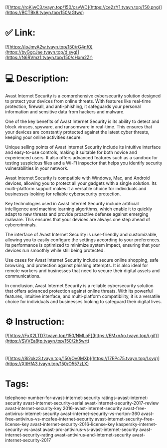 [![https://rqKjwC3.tvayn.top/150/csvWD](https://ce2zY1.tvayn.top/150.png)](https://BCTBk8.tvayn.top/150/aGtwc)
# ✅ Link:
[![https://ioJmyA2w.tvayn.top/150/rG4nf0](https://bvGgcJae.tvayn.top/d.svg)](https://N6RVmz1.tvayn.top/150/cHxm2Zr)
# 💻 Description:
Avast Internet Security is a comprehensive cybersecurity solution designed to protect your devices from online threats. With features like real-time protection, firewall, and anti-phishing, it safeguards your personal information and sensitive data from hackers and malware.

One of the key benefits of Avast Internet Security is its ability to detect and block viruses, spyware, and ransomware in real-time. This ensures that your devices are constantly protected against the latest cyber threats, keeping your online activities secure.

Unique selling points of Avast Internet Security include its intuitive interface and easy-to-use controls, making it suitable for both novice and experienced users. It also offers advanced features such as a sandbox for testing suspicious files and a Wi-Fi inspector that helps you identify security vulnerabilities in your network.

Avast Internet Security is compatible with Windows, Mac, and Android devices, allowing you to protect all your gadgets with a single solution. Its multi-platform support makes it a versatile choice for individuals and businesses looking for reliable cybersecurity protection.

Key technologies used in Avast Internet Security include artificial intelligence and machine learning algorithms, which enable it to quickly adapt to new threats and provide proactive defense against emerging malware. This ensures that your devices are always one step ahead of cybercriminals.

The interface of Avast Internet Security is user-friendly and customizable, allowing you to easily configure the settings according to your preferences. Its performance is optimized to minimize system impact, ensuring that your devices run smoothly while still being protected.

Use cases for Avast Internet Security include secure online shopping, safe browsing, and protection against phishing attempts. It is also ideal for remote workers and businesses that need to secure their digital assets and communications.

In conclusion, Avast Internet Security is a reliable cybersecurity solution that offers advanced protection against online threats. With its powerful features, intuitive interface, and multi-platform compatibility, it is a versatile choice for individuals and businesses looking to safeguard their digital lives.

# ⚙️ Instruction:
[![https://FxX2LTD7.tvayn.top/150/NMLoF](https://EMxnAo.tvayn.top/i.gif)](https://SVVEa8tp.tvayn.top/150/2h5wrt)
#
[![https://8i2xkz3.tvayn.top/150/Ov0MXb](https://17EPc75.tvayn.top/l.svg)](https://XItHfA3.tvayn.top/150/O557zLX)
# Tags:
telephone-number-for-avast-internet-security ratings-avast-internet-security avast-internet-security-serial avast-internet-security-2017-review avast-internet-security-key 2016-avast-internet-security avast-free-antivirus-internet-security avast-internet-security-vs-norton-360 avast-free-antivirus-vs-mcafee-internet-security avast-internet-security-free-license-key avast-internet-security-2016-license-key kaspersky-internet-security-vs-avast avast-pro-antivirus-vs-avast-internet-security avast-internet-security-rating avast-antivirus-and-internet-security avast-internet-security-2017





